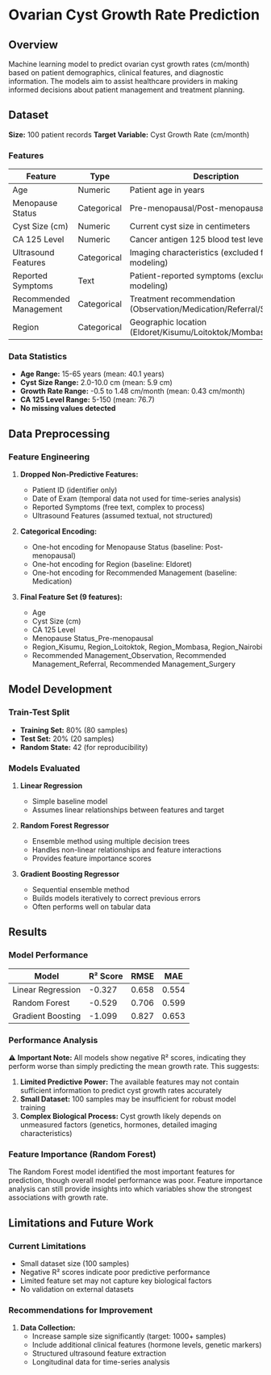 # Ovarian Cyst Growth Rate Prediction

## Overview

Machine learning model to predict ovarian cyst growth rates (cm/month) based on patient demographics, clinical features, and diagnostic information. The models aim to assist healthcare providers in making informed decisions about patient management and treatment planning.

## Dataset

**Size:** 100 patient records
**Target Variable:** Cyst Growth Rate (cm/month)

### Features

| Feature | Type | Description |
|---------|------|-------------|
| Age | Numeric | Patient age in years |
| Menopause Status | Categorical | Pre-menopausal/Post-menopausal |
| Cyst Size (cm) | Numeric | Current cyst size in centimeters |
| CA 125 Level | Numeric | Cancer antigen 125 blood test level |
| Ultrasound Features | Categorical | Imaging characteristics (excluded from modeling) |
| Reported Symptoms | Text | Patient-reported symptoms (excluded from modeling) |
| Recommended Management | Categorical | Treatment recommendation (Observation/Medication/Referral/Surgery) |
| Region | Categorical | Geographic location (Eldoret/Kisumu/Loitoktok/Mombasa/Nairobi) |

### Data Statistics

- **Age Range:** 15-65 years (mean: 40.1 years)
- **Cyst Size Range:** 2.0-10.0 cm (mean: 5.9 cm)
- **Growth Rate Range:** -0.5 to 1.48 cm/month (mean: 0.43 cm/month)
- **CA 125 Level Range:** 5-150 (mean: 76.7)
- **No missing values detected**

## Data Preprocessing

### Feature Engineering
1. **Dropped Non-Predictive Features:**
   - Patient ID (identifier only)
   - Date of Exam (temporal data not used for time-series analysis)
   - Reported Symptoms (free text, complex to process)
   - Ultrasound Features (assumed textual, not structured)

2. **Categorical Encoding:**
   - One-hot encoding for Menopause Status (baseline: Post-menopausal)
   - One-hot encoding for Region (baseline: Eldoret)
   - One-hot encoding for Recommended Management (baseline: Medication)

3. **Final Feature Set (9 features):**
   - Age
   - Cyst Size (cm)
   - CA 125 Level
   - Menopause Status_Pre-menopausal
   - Region_Kisumu, Region_Loitoktok, Region_Mombasa, Region_Nairobi
   - Recommended Management_Observation, Recommended Management_Referral, Recommended Management_Surgery

## Model Development

### Train-Test Split
- **Training Set:** 80% (80 samples)
- **Test Set:** 20% (20 samples)
- **Random State:** 42 (for reproducibility)

### Models Evaluated

1. **Linear Regression**
   - Simple baseline model
   - Assumes linear relationships between features and target

2. **Random Forest Regressor**
   - Ensemble method using multiple decision trees
   - Handles non-linear relationships and feature interactions
   - Provides feature importance scores

3. **Gradient Boosting Regressor**
   - Sequential ensemble method
   - Builds models iteratively to correct previous errors
   - Often performs well on tabular data

## Results

### Model Performance

| Model | R² Score | RMSE | MAE |
|-------|----------|------|-----|
| Linear Regression | -0.327 | 0.658 | 0.554 |
| Random Forest | -0.529 | 0.706 | 0.599 |
| Gradient Boosting | -1.099 | 0.827 | 0.653 |

### Performance Analysis

⚠️ **Important Note:** All models show negative R² scores, indicating they perform worse than simply predicting the mean growth rate. This suggests:

1. **Limited Predictive Power:** The available features may not contain sufficient information to predict cyst growth rates accurately
2. **Small Dataset:** 100 samples may be insufficient for robust model training
3. **Complex Biological Process:** Cyst growth likely depends on unmeasured factors (genetics, hormones, detailed imaging characteristics)

### Feature Importance (Random Forest)

The Random Forest model identified the most important features for prediction, though overall model performance was poor. Feature importance analysis can still provide insights into which variables show the strongest associations with growth rate.

## Limitations and Future Work

### Current Limitations
- Small dataset size (100 samples)
- Negative R² scores indicate poor predictive performance
- Limited feature set may not capture key biological factors
- No validation on external datasets

### Recommendations for Improvement
1. **Data Collection:**
   - Increase sample size significantly (target: 1000+ samples)
   - Include additional clinical features (hormone levels, genetic markers)
   - Structured ultrasound feature extraction
   - Longitudinal data for time-series analysis
